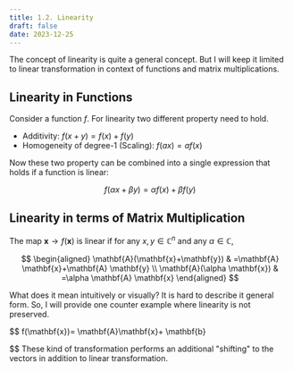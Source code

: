```yaml
---
title: 1.2. Linearity
draft: false
date: 2023-12-25
---
```


The concept of linearity is quite a general concept. But I will keep it limited to linear transformation in context of functions and matrix multiplications.

## Linearity in Functions

Consider a function $f$. For linearity two different property need to hold. 

- Additivity: $f(x+y)=f(x)+f(y)$
- Homogeneity of degree-1 (Scaling): $f(ax) = af(x)$

Now these two property can be combined into a single expression that holds if a function is linear:

$$
f(\alpha x+ \beta y) = \alpha f(x) + \beta f(y)
$$

## Linearity in terms of Matrix Multiplication

The map $\mathbf{x} \rightarrow f(\mathbf{x})$ is linear if for any $x,y \in \mathbb{C}^{n}$ and any $\alpha \in \mathbb{C}$,


$$
\begin{aligned}
\mathbf{A}(\mathbf{x}+\mathbf{y}) & =\mathbf{A} \mathbf{x}+\mathbf{A} \mathbf{y} \\
\mathbf{A}(\alpha \mathbf{x}) & =\alpha \mathbf{A} \mathbf{x} 
\end{aligned}
$$

What does it mean intuitively or visually?  It is hard to describe it general form. So, I will provide one counter example where linearity is not preserved. 

$$
f(\mathbf{x})= \mathbf{A}\mathbf{x}+ \mathbf{b}

$$
These kind of transformation performs an additional "shifting" to the vectors in addition to linear transformation. 
